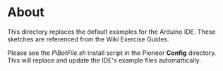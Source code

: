 # About
This directory replaces the default examples for the Arduino IDE. These sketches are referenced from the Wiki Exercise Guides. 

Please see the *PiBotFile.sh* install script in the Pioneer **Config** directory. This will replace and update the IDE's example files automattically. 
